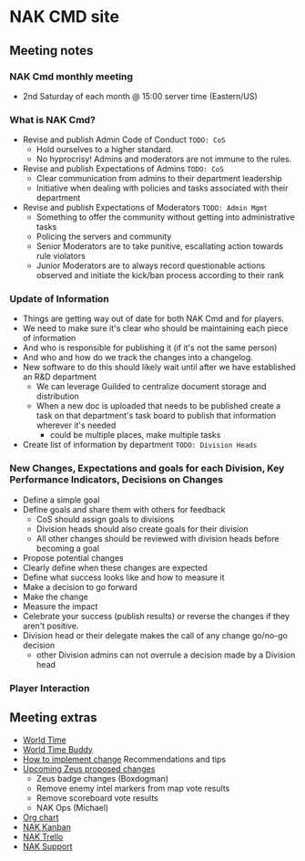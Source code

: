 # NAK CMD site

## Meeting notes

### NAK Cmd monthly meeting
  * 2nd Saturday of each month @ 15:00 server time (Eastern/US)

### What is NAK Cmd?
  * Revise and publish Admin Code of Conduct ``TODO: CoS``
    * Hold ourselves to a higher standard.
    * No hyprocrisy!  Admins and moderators are not immune to the rules.
  * Revise and publish Expectations of Admins ``TODO: CoS``
    * Clear communication from admins to their department leadership
    * Initiative when dealing with policies and tasks associated with their department
  * Revise and publish Expectations of Moderators ``TODO: Admin Mgmt``
    * Something to offer the community without getting into administrative tasks
    * Policing the servers and community
    * Senior Moderators are to take punitive, escallating action towards rule violators
    * Junior Moderators are to always record questionable actions observed and initiate the kick/ban process according to their rank

### Update of Information
  * Things are getting way out of date for both NAK Cmd and for players.
  * We need to make sure it's clear who should be maintaining each piece of information
  * And who is responsible for publishing it (if it's not the same person)
  * And who and how do we track the changes into a changelog.
  * New software to do this should likely wait until after we have established an R&D department
    * We can leverage Guilded to centralize document storage and distribution 
    * When a new doc is uploaded that needs to be published create a task on that department's task board to publish that information wherever it's needed
      * could be multiple places, make multiple tasks
  * Create list of information by department ``TODO: Division Heads``

### New Changes, Expectations and goals for each Division, Key Performance Indicators, Decisions on Changes
  * Define a simple goal
  * Define goals and share them with others for feedback
    * CoS should assign goals to divisions
    * Division heads should also create goals for their division
    * All other changes should be reviewed with division heads before becoming a goal
  * Propose potential changes
  * Clearly define when these changes are expected 
  * Define what success looks like and how to measure it
  * Make a decision to go forward
  * Make the change
  * Measure the impact
  * Celebrate your success (publish results) or reverse the changes if they aren't positive.
  * Division head or their delegate makes the call of any change go/no-go decision
    * other Division admins can not overrule a decision made by a Division head

### Player Interaction




## Meeting extras
* [World Time](https://i.imgur.com/8Hai7B1.png)
* [World Time Buddy](https://worldtimebuddy.com)
* [How to implement change](Change.md) Recommendations and tips
* [Upcoming Zeus proposed changes](MayZeusProposedChanges.md)
  * Zeus badge changes (Boxdogman)
  * Remove enemy intel markers from map vote results
  * Remove scoreboard vote results
  * NAK Ops (Michael)
* [Org chart](NakOrgChart.pdf)
* [NAK Kanban](https://kanbanflow.com/board/e3MCGCe)
* [NAK Trello](https://trello.com/b/Y9nLfUZF/project-nakanniversary)
* [NAK Support](https://i.ibb.co/0VGcJ2J/NAK-Support.png)
